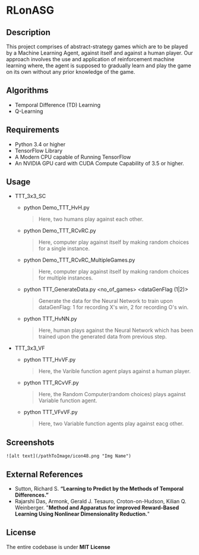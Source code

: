 # RLonASG

## Description
   This project comprises of abstract-strategy games which are to be played by a Machine Learning Agent, against itself and against a human player. Our approach involves the use and application of reinforcement machine learning where, the agent is supposed to gradually learn and play the game on its own without any prior knowledge of the game. 

## Algorithms
* Temporal Difference (TD) Learning
* Q-Learning


## Requirements

* Python 3.4 or higher
* TensorFlow Library
* A Modern CPU capable of Running TensorFlow
* An NVIDIA GPU card with CUDA Compute Capability of 3.5 or higher.


## Usage
* TTT_3x3_SC
	* python Demo_TTT_HvH.py
		> Here, two humans play against each other.
	* python Demo_TTT_RCvRC.py
		> Here, computer play against itself by making random choices for a single instance.
	* python Demo_TTT_RCvRC_MultipleGames.py
		> Here, computer play against itself by making random choices for multiple instances.
	* python TTT_GenerateData.py <no_of_games> <dataGenFlag (1|2)> <inpTrainFilename> <outTrainFilename>
		>    Generate the data for the Neural Network to train upon dataGenFlag: 1 for recording X's win, 2 for recording O's win.
	* python TTT_HvNN.py <inpTrainFilename> <outTrainFilename>
		> Here, human plays against the Neural Network which has been trained upon the generated data from previous step.

* TTT_3x3_VF
	* python TTT_HvVF.py
		> Here, the Varible function agent plays against a human player.
 	* python TTT_RCvVF.py
	 	> Here, the Random Computer(random choices) plays against Variable function agent. 
 	* python TTT_VFvVF.py
 		> Here, two Variable function agents play against eacg other.

## Screenshots
```
![alt text](/pathToImage/icon48.png "Img Name")
```

## External References
* Sutton, Richard S. __“Learning to Predict by the Methods of Temporal Differences.”__ 
*    Rajarshi Das, Armonk, Gerald J. Tesauro, Croton-on-Hudson, Kilian Q. Weinberger. "__Method and Apparatus for improved Reward-Based Learning Using Nonlinear Dimensionality Reduction.__"

## License
The entire codebase is under __MIT License__
